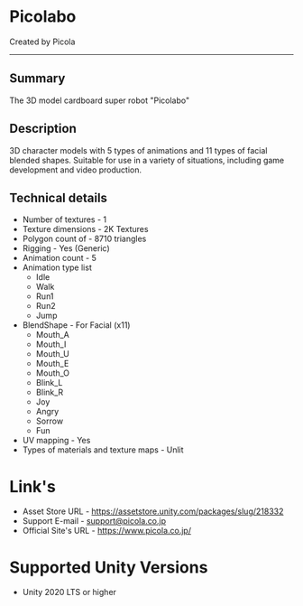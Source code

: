 # Picolabo
Created by Picola

---
## Summary
The 3D model cardboard super robot "Picolabo"

## Description
3D character models with 5 types of animations and 11 types of facial blended shapes.
Suitable for use in a variety of situations, including game development and video production.

## Technical details
* Number of textures - 1
* Texture dimensions - 2K Textures
* Polygon count of - 8710 triangles
* Rigging - Yes (Generic)
* Animation count - 5
* Animation type list
    - Idle
    - Walk
    - Run1
    - Run2
    - Jump
* BlendShape - For Facial (x11)
    - Mouth_A
    - Mouth_I
    - Mouth_U
    - Mouth_E
    - Mouth_O
    - Blink_L
    - Blink_R
    - Joy
    - Angry
    - Sorrow
    - Fun
* UV mapping - Yes
* Types of materials and texture maps - Unlit

# Link's
* Asset Store URL - <https://assetstore.unity.com/packages/slug/218332>
* Support E-mail - <support@picola.co.jp>
* Official Site's URL - <https://www.picola.co.jp/>

# Supported Unity Versions
* Unity 2020 LTS or higher
